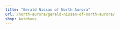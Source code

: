 ```yaml
---
title: "Gerald Nissan of North Aurora"
url: /north-aurora/gerald-nissan-of-north-aurora/
shop: Autohaus
---
```

